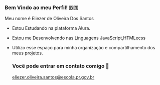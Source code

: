 ### Bem Vindo ao meu Perfil! 🇧🇷

Meu nome é Eliezer de Oliveira Dos Santos

- Estou Estudando na plataforma Alura.
- Estou me Desenvolvendo nas Linguagens JavaScript,HTMLecss
- Utilizo esse espaço para minha organização e compartilhamento dos meus projetos.

  ### Você pode entrar em contato comigo 📧
  eliezer.oliveira.santos@escola.pr.gov.br
